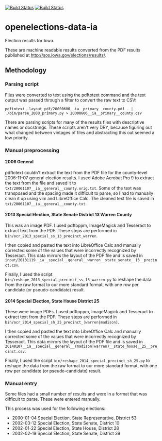 [![Build Status](https://github.com/openelections/openelections-data-ia/actions/workflows/data_tests.yml/badge.svg?branch=master)](https://github.com/openelections/openelections-data-ia/actions/workflows/data_tests.yml?query=branch%3Amaster)
[![Build Status](https://github.com/openelections/openelections-data-ia/actions/workflows/format_tests.yml/badge.svg?branch=master)](https://github.com/openelections/openelections-data-ia/actions/workflows/format_tests.yml?query=branch%3Amaster)

# openelections-data-ia

Election results for Iowa.

These are machine readable results converted from the PDF results published at http://sos.iowa.gov/elections/results/.

## Methodology

### Parsing script

Files were converted to text using the pdftotext command and the text output was passed through a filter to convert the raw text to CSV:

```
pdftotext -layout pdf/20000606__ia__primary__county.pdf - | ./bin/parse_2000_primary.py > 20000606__ia__primary__county.csv
```

There are parsing scripts for many of the results files with descriptive names
or docstrings.  These scripts aren't very DRY, because figuring out what changed
between vintages of files and abstracting this out seemed a low priority.

### Manual preprocessing

#### 2006 General

pdftotext couldn't extract the text from the PDF file for the county-level 2006-11-07 general election results.  I used Adobe Acrobat Pro 9 to extract the text from the file and saved it to ``txt/20061107__ia__general__county.orig.txt``.  Some of the text was transposed and the spacing made it difficult to parse, so I had to manually clean it up using vim and LibreOffice Calc.  The cleaned text file is saved in ``txt/20061107__ia__general__county.txt``.

#### 2013 Special Election, State Senate District 13 Warren County

This was an image PDF. I used pdftoppm, ImageMagick and Tesseract to extract text from the PDF.  These steps are performed in ``bin/ocr_2013_special_ss_13_precinct_warren``.

I then copied and pasted the text into LibreOffice Calc and manually corrected some of the values that were incorrectly recognized by Tesseract.  This data mirrors the layout of the PDF file and is saved in ``input/20131119__ia__special__general__warren__state_senate__13__precinct.csv``.

Finally, I used the script ``bin/reshape_2013_special_precinct_ss_13_warren.py`` to reshape the data from the raw format to our more standard format, with one row per candidate (or pseudo-candidate) result.

#### 2014 Special Election, State House District 25

These were image PDFs. I used pdftoppm, ImageMagick and Tesseract to extract text from the PDF.  These steps are performed in ``bin/ocr_2014_special_sh_25_precinct_(warren|madison)``.

I then copied and pasted the text into LibreOffice Calc and manually corrected some of the values that were incorrectly recognized by Tesseract.  This data mirrors the layout of the PDF file and is saved in ``20140107__ia__special__general__(madison|warren)__state_house__25__precinct.csv``.

Finally, I used the script ``bin/reshape_2014_special_precinct_sh_25.py`` to reshape the data from the raw format to our more standard format, with one row per candidate (or pseudo-candidate) result.

### Manual entry

Some files had a small number of results and were in a format that was difficult to parse.  These were entered manually.

This process was used for the following elections:

* 2000-01-04 Special Election, State Representative, District 53
* 2002-03-12 Special Election, State Senate, District 10
* 2002-01-22 Special Election, State House, District 28
* 2002-02-19 Special Election, State Senate, District 39
